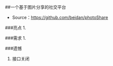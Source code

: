 ##一个基于图片分享的社交平台
- Source：https://github.com/beidan/photoShare

###亮点
1. 


###需求
1.


###遗憾
1. 接口关闭
